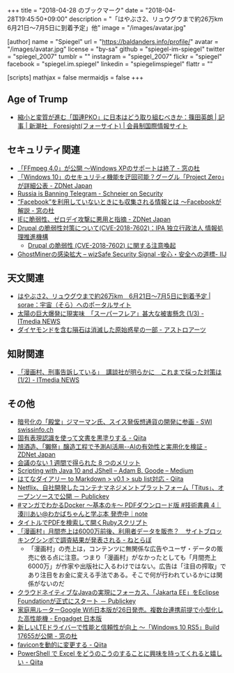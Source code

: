 +++
title = "2018-04-28 のブックマーク"
date =  "2018-04-28T19:45:50+09:00"
description = "「はやぶさ2、リュウグウまで約26万km　6月21日〜7月5日に到着予定」他"
image = "/images/avatar.jpg"

[author]
name      = "Spiegel"
url       = "https://baldanders.info/profile/"
avatar    = "/images/avatar.jpg"
license   = "by-sa"
github    = "spiegel-im-spiegel"
twitter   = "spiegel_2007"
tumblr    = ""
instagram = "spiegel_2007"
flickr    = "spiegel"
facebook  = "spiegel.im.spiegel"
linkedin  = "spiegelimspiegel"
flattr    = ""

[scripts]
  mathjax = false
  mermaidjs = false
+++

## Age of Trump

- [縮小と変質が進む「国連PKO」に日本はどう取り組むべきか：篠田英朗 | 記事 | 新潮社　Foresight(フォーサイト) | 会員制国際情報サイト](http://www.fsight.jp/articles/-/43607)

## セキュリティ関連

- [「FFmpeg 4.0」が公開 ～Windows XPのサポートは終了 - 窓の杜](https://forest.watch.impress.co.jp/docs/news/1118452.html)
- [「Windows 10」のセキュリティ機能を迂回可能？グーグル「Project Zero」が詳細公表 - ZDNet Japan](https://japan.zdnet.com/article/35118149/)
- [Russia is Banning Telegram - Schneier on Security](https://www.schneier.com/blog/archives/2018/04/russia_is_banni.html)
- [“Facebook”を利用していないときにも収集される情報とは ～Facebookが解説 - 窓の杜](https://forest.watch.impress.co.jp/docs/news/1118690.html)
- [IEに脆弱性、ゼロデイ攻撃に悪用と指摘 - ZDNet Japan](https://japan.zdnet.com/article/35118231/)
- [Drupal の脆弱性対策について(CVE-2018-7602)：IPA 独立行政法人 情報処理推進機構](https://www.ipa.go.jp/security/ciadr/vul/20180426-drupal.html)
    - [Drupal の脆弱性 (CVE-2018-7602) に関する注意喚起](http://www.jpcert.or.jp/at/2018/at180019.html)
- [GhostMinerの感染拡大 – wizSafe Security Signal -安心・安全への道標- IIJ](https://wizsafe.iij.ad.jp/2018/04/323/)

## 天文関連

- [はやぶさ2、リュウグウまで約26万km　6月21日〜7月5日に到着予定 | sorae：宇宙（そら）へのポータルサイト](https://sorae.info/10/2018_04_19_haya.html)
- [太陽の巨大爆発に現実味　「スーパーフレア」甚大な被害懸念 (1/3) - ITmedia NEWS](http://www.itmedia.co.jp/news/articles/1804/23/news055.html)
- [ダイヤモンドを含む隕石は消滅した原始惑星の一部 - アストロアーツ](http://www.astroarts.co.jp/article/hl/a/9866_diamond)

## 知財関連

- [「漫画村、刑事告訴している」　講談社が明らかに　これまで採った対策は (1/2) - ITmedia NEWS](http://www.itmedia.co.jp/news/articles/1804/27/news117.html)

## その他

- [暗号化の「殿堂」ジマーマン氏、スイス発仮想通貨の開発に参画 - SWI swissinfo.ch](https://www.swissinfo.ch/jpn/business/44062770)
- [固有表現認識を使って文書を黒塗りする - Qiita](https://qiita.com/Hironsan/items/a5acf1d121926666907b)
- [旭酒造、「獺祭」醸造工程で予測AI活用--AIの有効性と実用化を検証 - ZDNet Japan](https://japan.zdnet.com/article/35118141/)
- [会議のない 1 週間で得られた 8 つのメリット](https://navi.dropbox.jp/gains-from-declining-meetings)
- [Scripting with Java 10 and JShell – Adam B. Goode – Medium](https://medium.com/@adambgoode/-497d6fdbf8b5)
- [はてなダイアリー to Markdown > v0.1 > sub list対応 - Qiita](https://qiita.com/7of9/items/4e5c586431871e24ad33)
- [Netflix、自社開発したコンテナマネジメントプラットフォーム「Titus」、オープンソースで公開 － Publickey](http://www.publickey1.jp/blog/18/netflixtitus.html)
- [#マンガでわかるDocker 〜基本のキ〜 PDFダウンロード版 #技術書典 4｜湊川あい@わかばちゃんと学ぶ本 発売中｜note](https://note.mu/llminatoll/n/n4f419db0effc)
- [タイトルでPDFを検索して開くRubyスクリプト](https://snap.textfile.org/20160701151217/)
- [「漫画村」月間売上は6000万前後、利用者データを販売？　サイトブロッキングシンポで調査結果が発表される - ねとらぼ](http://nlab.itmedia.co.jp/nl/articles/1804/22/news025.html)
    - 「漫画村」の売上は，コンテンツに無関係な広告やユーザ・データの販売に依る点に注意。つまり「漫画村」がなかったとしても「月間売上6000万」が作家や出版社に入るわけではない。広告は「注目の搾取」であり注目をお金に変える手法である。そこで何が行われているかには関係がないのだ
- [クラウドネイティブなJavaの実現にフォーカス、「Jakarta EE」をEclipse Foundationが正式にスタート － Publickey](http://www.publickey1.jp/blog/18/javajakarta_eeeclipse_foundation.html)
- [家庭用ルーターGoogle Wifi日本版が26日発売。複数台連携前提で小型化した高性能機 - Engadget 日本版](https://japanese.engadget.com/2018/04/25/google-wifi-26/)
- [新しいLTEドライバーで性能と信頼性が向上 ～「Windows 10 RS5」Build 17655が公開 - 窓の杜](https://forest.watch.impress.co.jp/docs/news/1119252.html)
- [faviconを動的に変更する - Qiita](https://qiita.com/mo4_9/items/f089cbb547eff7792a78)
- [PowerShell で Excel をどうのこうのすることに興味を持ってくれると嬉しい - Qiita](https://qiita.com/miyamiya/items/161372111b68bad0744a)
